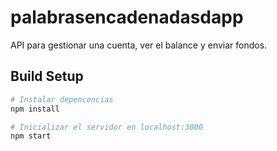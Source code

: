 # palabrasencadenadasdapp

API para gestionar una cuenta, ver el balance y enviar fondos.

## Build Setup

``` bash
# Instalar depencencias
npm install

# Inicializar el servidor en localhost:3000
npm start
